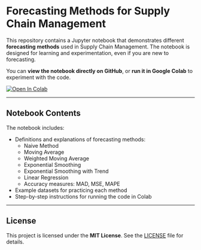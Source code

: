 # Forecasting Methods for Supply Chain Management

This repository contains a Jupyter notebook that demonstrates different **forecasting methods** used in Supply Chain Management. The notebook is designed for learning and experimentation, even if you are new to forecasting.

You can **view the notebook directly on GitHub**, or **run it in Google Colab** to experiment with the code.

[![Open In Colab](https://colab.research.google.com/assets/colab-badge.svg)](https://colab.research.google.com/github/a-lopera14/forecasting-methods/blob/main/forecasting_methods.ipynb)


---

## Notebook Contents

The notebook includes:

- Definitions and explanations of forecasting methods:
  - Naive Method
  - Moving Average
  - Weighted Moving Average
  - Exponential Smoothing
  - Exponential Smoothing with Trend
  - Linear Regression
  - Accuracy measures: MAD, MSE, MAPE
- Example datasets for practicing each method
- Step-by-step instructions for running the code in Colab

---

## License

This project is licensed under the **MIT License**. See the [LICENSE](LICENSE) file for details.
